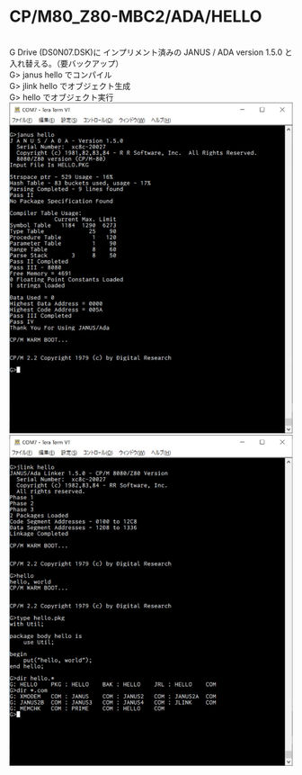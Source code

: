 # CP/M80_Z80-MBC2/ADA/HELLO
\
G Drive (DS0N07.DSK)に インプリメント済みの JANUS / ADA version 1.5.0 と入れ替える。（要バックアップ）
\
G> janus hello でコンパイル
\
G> jlink hello でオブジェクト生成
\
G> hello でオブジェクト実行
\
![Z80-MBC2](https://github.com/kadokuratsuyoshi/retro_computing/blob/main/CPM80_Z80-MBC2/ADA/HELLO/ada1.jpg)
\
![Z80-MBC2](https://github.com/kadokuratsuyoshi/retro_computing/blob/main/CPM80_Z80-MBC2/ADA/HELLO/ada2.jpg)
